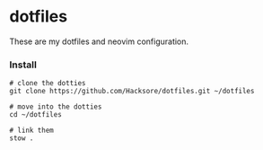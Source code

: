 # dotfiles

These are my dotfiles and neovim configuration.


### Install

```
# clone the dotties
git clone https://github.com/Hacksore/dotfiles.git ~/dotfiles

# move into the dotties
cd ~/dotfiles

# link them
stow .
```
